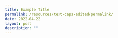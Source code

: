 ```yaml
---
title: Example Title
permalink: /resources/test-caps-edited/permalink/
date: 2022-04-22
layout: post
description: ""
---
```

